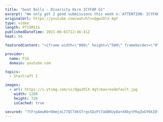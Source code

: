 ```yaml
---
title: "Goat Balls - Diversity Hire ICYFAR G1"
excerpt: "We only got 2 good submissions this week o: ATTENTION: ICYFAR Schedule has changed!  In this week’s episode of I Cast Your Freakin Awesome Replays (ICYFAR) players sent in their replays that had the most unlikely units pair up!  CURRENT ICYFAR CHALLENGE: \"Peasants Revolt\" - Every time you attack with"
originalUrl: https://youtube.com/watch?v=QgwJOlX-4gY
type: video
length: PT15M11S
publishedDateTime: 2021-06-01T12:46:41Z
heat: 50

featuredContent: "<iframe width=\"800\" height=\"500\" frameborder=\"0\" src=\"https://www.youtube.com/embed/QgwJOlX-4gY\" allow=\"accelerometer; autoplay; encrypted-media; gyroscope; picture-in-picture\" allowfullscreen></iframe>"

provider:
  name: PiG
  domain: youtube.com

topics:
  - StarCraft 2

images:
  - url: https://i.ytimg.com/vi/QgwJOlX-4gY/maxresdefault.jpg
    width: 1280
    height: 720
    isCached: true

secured: "7tFrpAewKb+OmmjnL77QlTdkSTrqsSDzFt7aUBKUy8a+X0bytFKqZoGY6kI0t5T8s/OlkrYNWdUe/BNtGm/RyX6wX+A/vfqAEnSE67heR8d3CCw3iiOJcvXw3PCfjQfjqPPraGDBYLevAB+2FuSMoDDmYOoNB6OMyB8D8pPZlS/KTkp2kYwv7wRGgq5R+K3gD7upZ0KueyKplHMKybPijXfNMy0FChg4REWVKS30nXYYFCxbWNYqZmKspxQj8Nv+zT9H21J6Ty0K1H5iMtbGBeYVBB+cRA6g8rFNeEUul6qmSw6A6ZNJao9xRwt/RC1qUnEO025v/D/IvDfVfCGGdeJF7ZlrMY8D4n1UzozVdxcASlg8FX3vTe167KX5g2qmIL0t0QntX1bq/nKlpeca7flPd/O5d0nU9Z3XY8MPSNg=;od/Yhs2pum9wuG1wz57nWA=="
---
```


